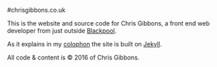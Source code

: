 #chrisgibbons.co.uk

This is the website and source code for Chris Gibbons, a front end web developer from just outside [Blackpool](http://en.wikipedia.org/wiki/Blackpool).

As it explains in my [colophon](http://chrisgibbons.co.uk/2015/02/03/colophon/) the site is built on [Jekyll](http://jekyllrb.com/).

All code &amp; content is &copy; 2016 of Chris Gibbons.

